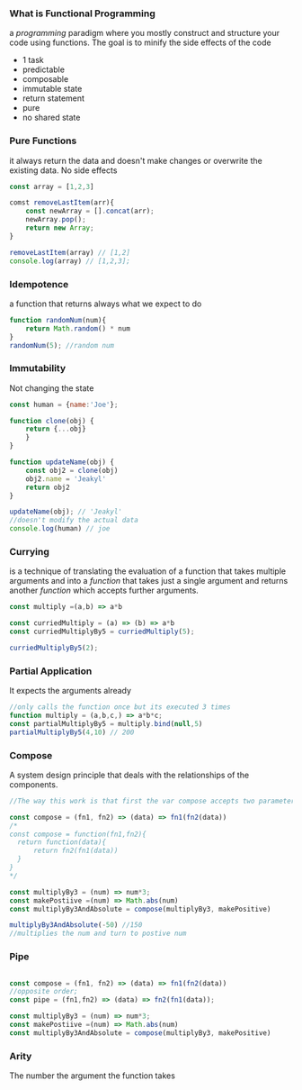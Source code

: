 

### What is Functional Programming

a *programming* paradigm where you mostly construct and structure your code using functions. The goal is to minify the side effects of the code

-  1 task
- predictable
- composable
- immutable state
- return statement
- pure
- no shared state

### Pure Functions

it always return the data and doesn't make changes or overwrite the existing data. No side effects

```javascript
const array = [1,2,3]

comst removeLastItem(arr){
	const newArray = [].concat(arr);
	newArray.pop();
	return new Array;
}

removeLastItem(array) // [1,2]
console.log(array) // [1,2,3];
```



### Idempotence

a function that returns always what  we expect to do

```javascript
function randomNum(num){
	return Math.random() * num
}
randomNum(5); //random num 
```



### Immutability

Not changing the state

```javascript
const human = {name:'Joe'};

function clone(obj) {
	return {...obj}
	}
}

function updateName(obj) {
    const obj2 = clone(obj)
    obj2.name = 'Jeakyl'
    return obj2
}

updateName(obj); // 'Jeakyl'
//doesn't modify the actual data
console.log(human) // joe
```



### Currying

is a technique of translating the evaluation of a function that takes multiple arguments  and into a *function* that takes just a single argument and returns another *function* which accepts further arguments.

```js
const multiply =(a,b) => a*b

const curriedMultiply = (a) => (b) => a*b
const curriedMultiplyBy5 = curriedMultiply(5);

curriedMultiplyBy5(2);
```



### Partial Application

It expects the arguments already

```js
//only calls the function once but its executed 3 times
function multiply = (a,b,c,) => a*b*c;
const partialMultiplyBy5 = multiply.bind(null,5)
partialMultiplyBy5(4,10) // 200

```



### Compose

A system design principle that deals with the relationships of the components.

```js
//The way this work is that first the var compose accepts two parameters and on the next line is accepts the data.  Initially the last thing is done by multiplying the number first and afterwards make it Positive;

const compose = (fn1, fn2) => (data) => fn1(fn2(data))
/*
const compose = function(fn1,fn2){
  return function(data){
      return fn2(fn1(data))
  }
}
*/

const multiplyBy3 = (num) => num*3;
const makePostiive =(num) => Math.abs(num)
const multiplyBy3AndAbsolute = compose(multiplyBy3, makePositive)

multiplyBy3AndAbsolute(-50) //150 
//multiplies the num and turn to postive num
```



### Pipe

```js

const compose = (fn1, fn2) => (data) => fn1(fn2(data))
//opposite order;
const pipe = (fn1,fn2) => (data) => fn2(fn1(data));

const multiplyBy3 = (num) => num*3;
const makePostiive =(num) => Math.abs(num)
const multiplyBy3AndAbsolute = compose(multiplyBy3, makePositive)


```



### Arity

The number the argument the function takes